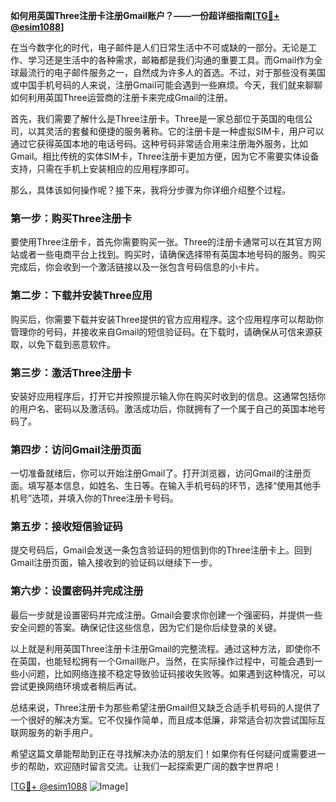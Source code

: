**如何用英国Three注册卡注册Gmail账户？——一份超详细指南[[TG💪+ @esim1088](https://t.me/s/esim1088)]**

在当今数字化的时代，电子邮件是人们日常生活中不可或缺的一部分。无论是工作、学习还是生活中的各种需求，邮箱都是我们沟通的重要工具。而Gmail作为全球最流行的电子邮件服务之一，自然成为许多人的首选。不过，对于那些没有美国或中国手机号码的人来说，注册Gmail可能会遇到一些麻烦。今天，我们就来聊聊如何利用英国Three运营商的注册卡来完成Gmail的注册。

首先，我们需要了解什么是Three注册卡。Three是一家总部位于英国的电信公司，以其灵活的套餐和便捷的服务著称。它的注册卡是一种虚拟SIM卡，用户可以通过它获得英国本地的电话号码。这种号码非常适合用来注册海外服务，比如Gmail。相比传统的实体SIM卡，Three注册卡更加方便，因为它不需要实体设备支持，只需在手机上安装相应的应用程序即可。

那么，具体该如何操作呢？接下来，我将分步骤为你详细介绍整个过程。

### 第一步：购买Three注册卡

要使用Three注册卡，首先你需要购买一张。Three的注册卡通常可以在其官方网站或者一些电商平台上找到。购买时，请确保选择带有英国本地号码的服务。购买完成后，你会收到一个激活链接以及一张包含号码信息的小卡片。

### 第二步：下载并安装Three应用

购买后，你需要下载并安装Three提供的官方应用程序。这个应用程序可以帮助你管理你的号码，并接收来自Gmail的短信验证码。在下载时，请确保从可信来源获取，以免下载到恶意软件。

### 第三步：激活Three注册卡

安装好应用程序后，打开它并按照提示输入你在购买时收到的信息。这通常包括你的用户名、密码以及激活码。激活成功后，你就拥有了一个属于自己的英国本地号码了。

### 第四步：访问Gmail注册页面

一切准备就绪后，你可以开始注册Gmail了。打开浏览器，访问Gmail的注册页面。填写基本信息，如姓名、生日等。在输入手机号码的环节，选择“使用其他手机号”选项，并填入你的Three注册卡号码。

### 第五步：接收短信验证码

提交号码后，Gmail会发送一条包含验证码的短信到你的Three注册卡上。回到Gmail注册页面，输入接收到的验证码以继续下一步。

### 第六步：设置密码并完成注册

最后一步就是设置密码并完成注册。Gmail会要求你创建一个强密码，并提供一些安全问题的答案。确保记住这些信息，因为它们是你后续登录的关键。

以上就是利用英国Three注册卡注册Gmail的完整流程。通过这种方法，即使你不在英国，也能轻松拥有一个Gmail账户。当然，在实际操作过程中，可能会遇到一些小问题，比如网络连接不稳定导致验证码接收失败等。如果遇到这种情况，可以尝试更换网络环境或者稍后再试。

总结来说，Three注册卡为那些希望注册Gmail但又缺乏合适手机号码的人提供了一个很好的解决方案。它不仅操作简单，而且成本低廉，非常适合初次尝试国际互联网服务的新手用户。

希望这篇文章能帮助到正在寻找解决办法的朋友们！如果你有任何疑问或需要进一步的帮助，欢迎随时留言交流。让我们一起探索更广阔的数字世界吧！

[[TG💪+ @esim1088](https://t.me/s/esim1088) ![Image](https://i.postimg.cc/4NQfJmqS/Snipaste-2025-05-13-00-14-12.png)]